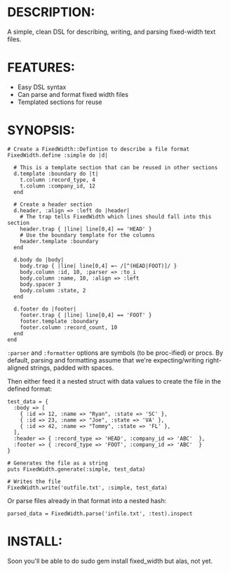 DESCRIPTION:
============

A simple, clean DSL for describing, writing, and parsing fixed-width text files.

FEATURES:
=========

* Easy DSL syntax
* Can parse and format fixed width files
* Templated sections for reuse

SYNOPSIS:
=========

    # Create a FixedWidth::Defintion to describe a file format
    FixedWidth.define :simple do |d|

      # This is a template section that can be reused in other sections
      d.template :boundary do |t|
        t.column :record_type, 4
        t.column :company_id, 12
      end

      # Create a header section
      d.header, :align => :left do |header|
        # The trap tells FixedWidth which lines should fall into this section
        header.trap { |line| line[0,4] == 'HEAD' }
        # Use the boundary template for the columns
        header.template :boundary
      end

      d.body do |body|
        body.trap { |line| line[0,4] =~ /[^(HEAD|FOOT)]/ }
        body.column :id, 10, :parser => :to_i
        body.column :name, 10, :align => :left
        body.spacer 3
        body.column :state, 2
      end

      d.footer do |footer|
        footer.trap { |line| line[0,4] == 'FOOT' }
        footer.template :boundary
        footer.column :record_count, 10
      end
    end

`:parser` and `:formatter` options are symbols (to be proc-ified) or procs. By default, parsing and formatting assume that we're expecting/writing right-aligned strings, padded with spaces.

Then either feed it a nested struct with data values to create the file in the defined format:

    test_data = {
      :body => [
        { :id => 12, :name => "Ryan", :state => 'SC' },
        { :id => 23, :name => "Joe", :state => 'VA' },
        { :id => 42, :name => "Tommy", :state => 'FL' },
      ],
      :header => { :record_type => 'HEAD', :company_id => 'ABC'  },
      :footer => { :record_type => 'FOOT', :company_id => 'ABC'  }
    }

    # Generates the file as a string
    puts FixedWidth.generate(:simple, test_data)

    # Writes the file
    FixedWidth.write('outfile.txt', :simple, test_data)

Or parse files already in that format into a nested hash:

    parsed_data = FixedWidth.parse('infile.txt', :test).inspect

INSTALL:
========

Soon you'll be able to do
    sudo gem install fixed_width
but alas, not yet.